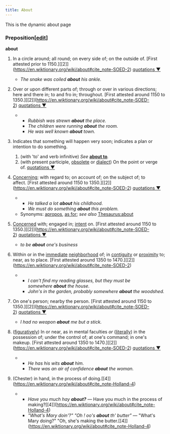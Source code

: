 ```yaml
---
title: About
---
```

This is the dynamic about page

<!--StartFragment-->

### Preposition[[edit](https://en.wiktionary.org/w/index.php?title=about&action=edit&section=5 "Edit section: Preposition")]

**about**

1. In a circle around; all round; on every side of; on the outside of. \[First attested prior to 1150.][\[2]](https://en.wiktionary.org/wiki/about#cite_note-SOED-2) [quotations ▼](<>)

   * *The snake was coiled **about** his ankle.*
2. Over or upon different parts of; through or over in various directions; here and there in; to and fro in; throughout. \[First attested around 1150 to 1350.][\[2]](https://en.wiktionary.org/wiki/about#cite_note-SOED-2) [quotations ▼](<>)

   * * *Rubbish was strewn **about** the place.*
     * *The children were running **about** the room.*
     * *He was well known **about** town.*
3. Indicates that something will happen very soon; indicates a plan or intention to do something.

   1. (with 'to' and verb infinitive) *See* **[about to](https://en.wiktionary.org/wiki/about_to "about to")***.*
   2. (with present participle, [obsolete](https://en.wiktionary.org/wiki/Appendix:Glossary#obsolete "Appendix:Glossary") or [dialect](https://en.wiktionary.org/wiki/Appendix:Glossary#dialectal "Appendix:Glossary")) On the point or verge of. [quotations ▼](<>)
4. [Concerning](https://en.wiktionary.org/wiki/concerning "concerning"); with regard to; on account of; on the subject of; to affect. \[First attested around 1150 to 1350.][\[2]](https://en.wiktionary.org/wiki/about#cite_note-SOED-2) [quotations ▼](<>)

   * * *He talked a lot **about** his childhood.*
     * *We must do something **about** this problem.*
   * Synonyms: [apropos](https://en.wiktionary.org/wiki/apropos#English "apropos"), [as for](https://en.wiktionary.org/wiki/as_for#English "as for"); *see also* [Thesaurus:about](https://en.wiktionary.org/wiki/Thesaurus:about "Thesaurus:about")
5. [Concerned](https://en.wiktionary.org/wiki/concern "concern") with; engaged in; [intent](https://en.wiktionary.org/wiki/intent "intent") on. \[First attested around 1150 to 1350.][\[2]](https://en.wiktionary.org/wiki/about#cite_note-SOED-2) [quotations ▼](<>)

   * *to be **about** one's business*
6. Within or in the [immediate](https://en.wiktionary.org/wiki/immediate "immediate") [neighborhood](https://en.wiktionary.org/wiki/neighborhood "neighborhood") of; in [contiguity](https://en.wiktionary.org/wiki/contiguity "contiguity") or [proximity](https://en.wiktionary.org/wiki/proximity "proximity") to; near, as to place. \[First attested around 1350 to 1470.][\[2]](https://en.wiktionary.org/wiki/about#cite_note-SOED-2)

   * * *I can't find my reading glasses, but they must be somewhere **about** the house.*
     * *John's in the garden, probably somewhere **about** the woodshed.*
7. On one's person; nearby the person. \[First attested around 1150 to 1350.][\[2]](https://en.wiktionary.org/wiki/about#cite_note-SOED-2) [quotations ▼](<>)

   * *I had no weapon **about** me but a stick.*
8. ([figuratively](https://en.wiktionary.org/wiki/Appendix:Glossary#figurative "Appendix:Glossary")) In or near, as in mental faculties *or* ([literally](https://en.wiktionary.org/wiki/Appendix:Glossary#literally "Appendix:Glossary")) in the possession of; under the control of; at one's command; in one's makeup. \[First attested around 1350 to 1470.][\[2]](https://en.wiktionary.org/wiki/about#cite_note-SOED-2) [quotations ▼](<>)

   * * *He has his wits **about** him.*
     * *There was an air of confidence **about** the woman.*
9. (Chester) in hand, in the process of doing.[\[4]](https://en.wiktionary.org/wiki/about#cite_note-Holland-4)

   * * *Have you much hay **about?*** ― Have you much in the process of making?[\[4]](https://en.wiktionary.org/wiki/about#cite_note-Holland-4)
     * *"What's Mary doin'?" "Oh ! oo's **about** th' butter"* ― "What's Mary doing?" "Oh, she's making the butter.[\[4]](https://en.wiktionary.org/wiki/about#cite_note-Holland-4)



<!--EndFragment-->
